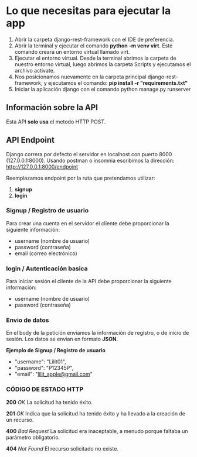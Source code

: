 # Lo que necesitas para ejecutar la app
1. Abrir la carpeta django-rest-framework con el IDE de preferencia.
2. Abrir la terminal y ejecutar el comando **python -m venv virt**. Este comando creara un entorno virtual llamado virt.
3. Ejecutar el entorno virtual. Desde la terminal abrimos la carpeta de nuestro entorno virtual, luego abrimos la carpeta Scripts y ejecutamos el archivo activate.
4. Nos posicionamos nuevamente en la carpeta principal django-rest-framework, y ejecutamos el comando: **pip install -r "requirements.txt"**
5. Iniciar la aplicación django con el comando python manage.py runserver

## Información sobre la API
Esta API **solo usa** el metodo HTTP POST.

## API Endpoint
Django correra por defecto el servidor en localhost con puerto 8000 (127.0.0.1:8000). 
Usando postman o insomnia escribimos la dirección:
http://127.0.0.1:8000/endpoint

Reemplazamos endpoint por la ruta que pretendamos utilizar:
1. **signup**
2. **login**

### Signup / Registro de usuario 
Para crear una cuenta en el servidor el cliente debe proporcionar la siguiente información:
+ username (nombre de usuario)
+ password (contraseña)
+ email (correo electrónico)


### login / Autenticación basica
Para iniciar sesión el cliente de la API debe proporcionar la siguiente información:
+ username (nombre de usuario)
+ password (contraseña)  


### Envio de datos
En el body de la petición enviamos la información de registro, o de inicio de sesión.
Los datos se envian en formato **JSON**.

**Ejemplo de Signup / Registro de usuario**
+ "username": "Lilit01",
+ "password": "P12345P",
+ "email": "lilit_apple@gmail.com"

### CÓDIGO DE ESTADO HTTP
**200** _OK_ La solicitud ha tenido éxito.

**201** _OK_ Indica que la solicitud ha tenido éxito y ha llevado a la creación de un recurso.

**400** _Bad Request_ La solicitud era inaceptable, a menudo porque faltaba un parámetro obligatorio.

**404** _Not Found_ El recurso solicitado no existe.

